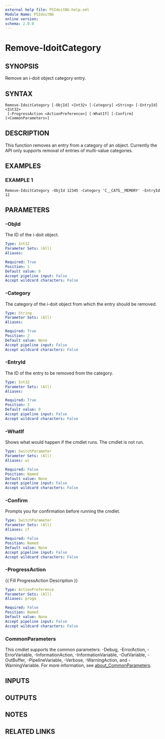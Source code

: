 ```yaml
---
external help file: PSIdoitNG-help.xml
Module Name: PSIdoitNG
online version:
schema: 2.0.0
---
```


# Remove-IdoitCategory

## SYNOPSIS
Remove an i-doit object category entry.

## SYNTAX

```
Remove-IdoitCategory [-ObjId] <Int32> [-Category] <String> [-EntryId] <Int32>
 [-ProgressAction <ActionPreference>] [-WhatIf] [-Confirm] [<CommonParameters>]
```

## DESCRIPTION
This function removes an entry from a category of an object.
Currently the API only supports removal of entries of multi-value categories.

## EXAMPLES

### EXAMPLE 1
```
Remove-IdoitCategory -ObjId 12345 -Category 'C__CATG__MEMORY' -EntryId 12
```

## PARAMETERS

### -ObjId
The ID of the i-doit object.

```yaml
Type: Int32
Parameter Sets: (All)
Aliases:

Required: True
Position: 1
Default value: 0
Accept pipeline input: False
Accept wildcard characters: False
```

### -Category
The category of the i-doit object from which the entry should be removed.

```yaml
Type: String
Parameter Sets: (All)
Aliases:

Required: True
Position: 2
Default value: None
Accept pipeline input: False
Accept wildcard characters: False
```

### -EntryId
The ID of the entry to be removed from the category.

```yaml
Type: Int32
Parameter Sets: (All)
Aliases:

Required: True
Position: 3
Default value: 0
Accept pipeline input: False
Accept wildcard characters: False
```

### -WhatIf
Shows what would happen if the cmdlet runs.
The cmdlet is not run.

```yaml
Type: SwitchParameter
Parameter Sets: (All)
Aliases: wi

Required: False
Position: Named
Default value: None
Accept pipeline input: False
Accept wildcard characters: False
```

### -Confirm
Prompts you for confirmation before running the cmdlet.

```yaml
Type: SwitchParameter
Parameter Sets: (All)
Aliases: cf

Required: False
Position: Named
Default value: None
Accept pipeline input: False
Accept wildcard characters: False
```

### -ProgressAction
{{ Fill ProgressAction Description }}

```yaml
Type: ActionPreference
Parameter Sets: (All)
Aliases: proga

Required: False
Position: Named
Default value: None
Accept pipeline input: False
Accept wildcard characters: False
```

### CommonParameters
This cmdlet supports the common parameters: -Debug, -ErrorAction, -ErrorVariable, -InformationAction, -InformationVariable, -OutVariable, -OutBuffer, -PipelineVariable, -Verbose, -WarningAction, and -WarningVariable. For more information, see [about_CommonParameters](http://go.microsoft.com/fwlink/?LinkID=113216).

## INPUTS

## OUTPUTS

## NOTES

## RELATED LINKS
